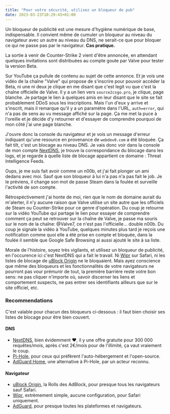 ```yaml
---
title: "Pour votre sécurité, utilisez un bloqueur de pub"
date: 2023-03-23T10:29:43+01:00
---
```


Un bloqueur de publicité est une mesure d'hygiène numérique de base,
indispensable. Il convient même de cumuler un bloqueur au niveau du navigateur
avec un autre au niveau du DNS, ne serait-ce que pour bloquer ce qui ne passe
pas par le navigateur. **Cas pratique.**

La sortie à venir de Counter-Strike 2 vient d'être annoncée, en attendant
quelques invitations sont distribuées au compte goute par Valve pour tester la
version Beta.

Sur YouTube ça pullule de contenu au sujet de cette annonce. Et je vois une
vidéo de la chaîne "Valve" qui propose de s'inscrire pour pouvoir accéder la
Beta, ni une ni deux je clique en me disant que c'est legit vu que c'est la
chaîne officielle de Valve. Il y a un lien vers `source2csgo.pro`, je clique,
page blanche. Je partage le lien à quelques amis en leur disant que le site
se fait probablement DDoS sous les inscriptions. Mais l'un d'eux y arrive et
s'inscrit, mais il remarque qu'il y a un paramètre dans l'URL, `auth=error`,
qui n'a pas de sens au vu message affiché sur la page. Ça me met la puce à
l'oreille et je décide d'y retourner et d'essayer de comprendre pourquoi de mon
côté j'ai une page blanche.

J'ouvre donc la console du navigateur et je vois un message d'erreur indiquant
qu'une resource en provenance de `webdev0.com` a été bloquée. Ça fait tilt,
c'est un blocage au niveau DNS. Je vais donc voir dans la console de mon compte
[NextDNS](https://nextdns.io), je trouve la correspondance du blocage dans les
logs, et je regarde à quelle liste de blocage appartient ce domaine : Threat
Intelligence Feeds.

Oups, je me suis fait avoir comme un n00b, et j'ai fait plonger un ami
dedans avec moi. Sauf que son bloqueur à lui n'a pas n'a pas fait le job.
Je le préviens, il change son mot de passe Steam dans la foulée et surveille
l'activité de son compte.

Rétrospéctivement j'ai honte de moi, rien que le nom de domaine aurait du
m'alerter, il n'y aucune raison que Valve utilise un site autre que les
officiels de Steam ou Counter-Strike pour ce genre d'opération. Du coup je
retourne sur la vidéo YouTube qui partage le lien pour essayer de comprendre
comment ça peut se retrouver sur la chaîne de Valve, je passe ma souris sur le
nom de la chaîne: @Valve7, ce n'est pas l'officielle... double n00b. Du
coup je signale la vidéo à YouTube, quelques minutes plus tard je reçois une
notification comme quoi elle a été prise en compte et bloquée, dans la foulée
il semble que Google Safe Browsing ai aussi ajouté le site à sa liste.

Morale de l'histoire, soyez très vigilants, et utilisez un bloqueur de
publicité, en l'occurence ici c'est NextDNS qui a fait le travail. Ni
[Wipr](https://giorgiocalderolla.com/wipr.html) sur Safari, ni les listes de
blocage de [uBlock Origin](https://github.com/gorhill/uBlock) ne le bloquaient.
Mais ayez conscience que même des bloqueurs et les fonctionnalités de votre
navigateurs ne pourront pas vour prémunir de tout, la première barrière reste
votre bon sens: ne pas cliquer n'importe où, savoir discerner les liens et
comportement suspects, ne pas entrer ses identifiants ailleurs que sur le site
officiel, etc.

### Recommendations

C'est valable pour chacun des bloqueurs ci-dessous : il faut bien choisir ses
listes de blocage pour être bien couvert.

#### DNS

* [NextDNS](https://nextdns.io), bien évidemment ❤️, il y une offre gratuite
pour 300 000 requêtes/mois, après c'est 2€/mois pour de l'illimité, ça vaut
vraiement le coup.
* [Pi-Hole](https://pi-hole.net), pour ceux qui préfèrent l'auto-hébergement et
l'open-source.
* [AdGuard Home](https://github.com/AdguardTeam/AdguardHome), une alternative à
Pi-Hole, par un acteur reconnu.

#### Navigateur

* [uBlock Origin](https://github.com/gorhill/uBlock), la Rolls des AdBlock,
pour presque tous les navigateurs sauf Safari.
* [Wipr](https://giorgiocalderolla.com/wipr.html), extrèmement simple, aucune
configuration, pour Safari uniquement.
* [AdGuard](https://adguard.com/), pour presque toutes les plateformes et
navigateurs.